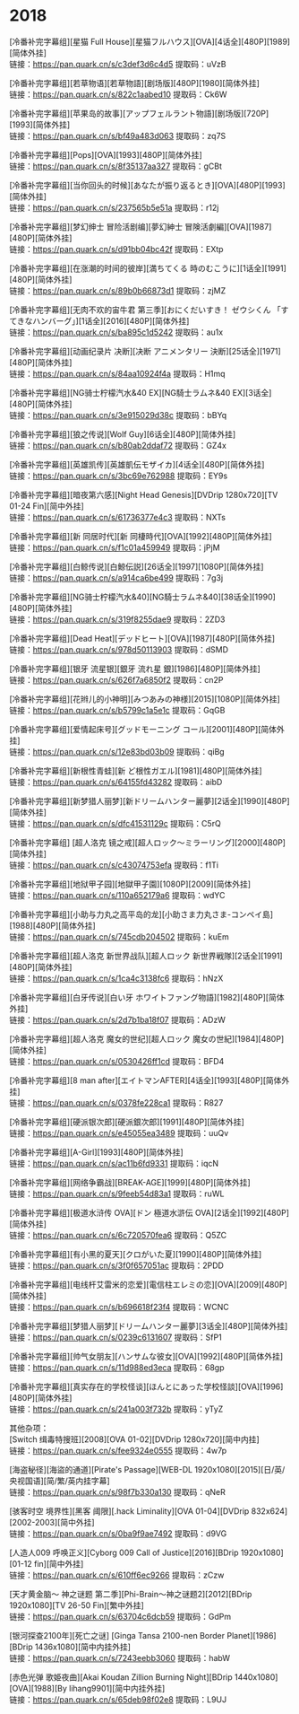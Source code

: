 # 2018

\[冷番补完字幕组]\[星猫 Full House]\[星猫フルハウス]\[OVA]\[4话全]\[480P]\[1989]\[简体外挂]\
链接：https://pan.quark.cn/s/c3def3d6c4d5 提取码：uVzB

\[冷番补完字幕组]\[若草物语]\[若草物語]\[剧场版]\[480P]\[1980]\[简体外挂]\
链接：https://pan.quark.cn/s/822c1aabed10 提取码：Ck6W

\[冷番补完字幕组]\[苹果岛的故事]\[アップフェルラント物語]\[剧场版]\[720P]\[1993]\[简体外挂]\
链接：https://pan.quark.cn/s/bf49a483d063 提取码：zq7S

\[冷番补完字幕组]\[Pops]\[OVA]\[1993]\[480P]\[简体外挂]\
链接：https://pan.quark.cn/s/8f35137aa327 提取码：gCBt

\[冷番补完字幕组]\[当你回头的时候]\[あなたが振り返るとき]\[OVA]\[480P]\[1993]\[简体外挂]\
链接：https://pan.quark.cn/s/237565b5e51a 提取码：r12j

\[冷番补完字幕组]\[梦幻绅士 冒险活剧编]\[夢幻紳士 冒険活劇編]\[OVA]\[1987]\[480P]\[简体外挂]\
链接：https://pan.quark.cn/s/d91bb04bc42f 提取码：EXtp

\[冷番补完字幕组]\[在涨潮的时间的彼岸]\[満ちてくる 時のむこうに]\[1话全]\[1991]\[480P]\[简体外挂]\
链接：https://pan.quark.cn/s/89b0b66873d1 提取码：zjMZ

\[冷番补完字幕组]\[无肉不欢的宙牛君 第三季]\[おにくだいすき！ ゼウシくん 「すてきなハンバーグ」]\[1话全]\[2016]\[480P]\[简体外挂]\
链接：https://pan.quark.cn/s/ba895c1d5242 提取码：au1x

\[冷番补完字幕组]\[动画纪录片 决断]\[决断 アニメンタリー 決断]\[25话全]\[1971]\[480P]\[简体外挂]\
链接：https://pan.quark.cn/s/84aa10924f4a 提取码：H1mq

\[冷番补完字幕组]\[NG骑士柠檬汽水&40 EX]\[NG騎士ラムネ&40 EX]\[3话全]\[480P]\[简体外挂]\
链接：https://pan.quark.cn/s/3e915029d38c 提取码：bBYq

\[冷番补完字幕组]\[狼之传说]\[Wolf Guy]\[6话全]\[480P]\[简体外挂]\
链接：https://pan.quark.cn/s/b80ab2ddaf72 提取码：GZ4x

\[冷番补完字幕组]\[英雄凯传]\[英雄凱伝モザイカ]\[4话全]\[480P]\[简体外挂]\
链接：https://pan.quark.cn/s/3bc69e762988 提取码：EY9s

\[冷番补完字幕组]\[暗夜第六感]\[Night Head Genesis]\[DVDrip 1280x720]\[TV 01-24 Fin]\[简中外挂]\
链接：https://pan.quark.cn/s/61736377e4c3 提取码：NXTs

\[冷番补完字幕组]\[新 同居时代]\[新 同棲時代]\[OVA]\[1992]\[480P]\[简体外挂]\
链接：https://pan.quark.cn/s/f1c01a459949 提取码：jPjM

\[冷番补完字幕组]\[白鲸传说]\[白鯨伝説]\[26话全]\[1997]\[1080P]\[简体外挂]\
链接：https://pan.quark.cn/s/a914ca6be499 提取码：7g3j

\[冷番补完字幕组]\[NG骑士柠檬汽水&40]\[NG騎士ラムネ&40]\[38话全]\[1990]\[480P]\[简体外挂]\
链接：https://pan.quark.cn/s/319f8255dae9 提取码：2ZD3

\[冷番补完字幕组]\[Dead Heat]\[デッドヒート]\[OVA]\[1987]\[480P]\[简体外挂]\
链接：https://pan.quark.cn/s/978d50113903 提取码：dSMD

\[冷番补完字幕组]\[银牙 流星银]\[銀牙 流れ星 銀]\[1986]\[480P]\[简体外挂]\
链接：https://pan.quark.cn/s/626f7a6850f2 提取码：cn2P

\[冷番补完字幕组]\[花辫儿的小神明]\[みつあみの神様]\[2015]\[1080P]\[简体外挂]\
链接：https://pan.quark.cn/s/b5799c1a5e1c 提取码：GqGB

\[冷番补完字幕组]\[爱情起床号]\[グッドモーニング コール]\[2001]\[480P]\[简体外挂]\
链接：https://pan.quark.cn/s/12e83bd03b09 提取码：qiBg

\[冷番补完字幕组]\[新根性青蛙]\[新 ど根性ガエル]\[1981]\[480P]\[简体外挂]\
链接：https://pan.quark.cn/s/64155fd43282 提取码：aibD

\[冷番补完字幕组]\[新梦猎人丽梦]\[新ドリームハンター麗夢]\[2话全]\[1990]\[480P]\[简体外挂]\
链接：https://pan.quark.cn/s/dfc41531129c 提取码：C5rQ

\[冷番补完字幕组] \[超人洛克 镜之戒]\[超人ロック～ミラーリング]\[2000]\[480P]\[简体外挂]\
链接：https://pan.quark.cn/s/c43074753efa 提取码：f1Ti

\[冷番补完字幕组]\[地狱甲子园]\[地獄甲子園]\[1080P]\[2009]\[简体外挂]\
链接：https://pan.quark.cn/s/110a652179a6 提取码：wdYC

\[冷番补完字幕组]\[小助与力丸之高平岛的龙]\[小助さま力丸さま-コンペイ島]\[1988]\[480P]\[简体外挂]\
链接：https://pan.quark.cn/s/745cdb204502 提取码：kuEm

\[冷番补完字幕组]\[超人洛克 新世界战队]\[超人ロック 新世界戦隊]\[2话全]\[1991]\[480P]\[简体外挂]\
链接：https://pan.quark.cn/s/1ca4c3138fc6 提取码：hNzX

\[冷番补完字幕组]\[白牙传说]\[白い牙 ホワイトファング物語]\[1982]\[480P]\[简体外挂]\
链接：https://pan.quark.cn/s/2d7b1ba18f07 提取码：ADzW

\[冷番补完字幕组]\[超人洛克 魔女的世纪]\[超人ロック 魔女の世紀]\[1984]\[480P]\[简体外挂]\
链接：https://pan.quark.cn/s/0530426ff1cd 提取码：BFD4

\[冷番补完字幕组]\[8 man after]\[エイトマンAFTER]\[4话全]\[1993]\[480P]\[简体外挂]\
链接：https://pan.quark.cn/s/0378fe228ca1 提取码：R827

\[冷番补完字幕组]\[硬派银次郎]\[硬派銀次郎]\[1991]\[480P]\[简体外挂]\
链接：https://pan.quark.cn/s/e45055ea3489 提取码：uuQv

\[冷番补完字幕组]\[A-Girl]\[1993]\[480P]\[简体外挂]\
链接：https://pan.quark.cn/s/ac11b6fd9331 提取码：iqcN

\[冷番补完字幕组]\[网络争霸战]\[BREAK-AGE]\[1999]\[480P]\[简体外挂]\
链接：https://pan.quark.cn/s/9feeb54d83a1 提取码：ruWL

\[冷番补完字幕组]\[极道水浒传 OVA]\[ドン 極道水滸伝 OVA]\[2话全]\[1992]\[480P]\[简体外挂]\
链接：https://pan.quark.cn/s/6c720570fea6 提取码：Q5ZC

\[冷番补完字幕组]\[有小黑的夏天]\[クロがいた夏]\[1990]\[480P]\[简体外挂]\
链接：https://pan.quark.cn/s/3f0f657051ac 提取码：2PDD

\[冷番补完字幕组]\[电线杆艾雷米的恋爱]\[電信柱エレミの恋]\[OVA]\[2009]\[480P]\[简体外挂]\
链接：https://pan.quark.cn/s/b696618f23f4 提取码：WCNC

\[冷番补完字幕组]\[梦猎人丽梦]\[ドリームハンター麗夢]\[3话全]\[480P]\[简体外挂]\
链接：https://pan.quark.cn/s/0239c6131607 提取码：SfP1

\[冷番补完字幕组]\[帅气女朋友]\[ハンサムな彼女]\[OVA]\[1992]\[480P]\[简体外挂]\
链接：https://pan.quark.cn/s/11d988ed3eca 提取码：68gp

\[冷番补完字幕组]\[真实存在的学校怪谈]\[ほんとにあった学校怪談]\[OVA]\[1996]\[480P]\[简体外挂]\
链接：https://pan.quark.cn/s/241a003f732b 提取码：yTyZ

其他杂项：\
\[Switch 缉毒特搜班]\[2008]\[OVA 01-02]\[DVDrip 1280x720]\[简中内挂]\
链接：https://pan.quark.cn/s/fee9324e0555 提取码：4w7p

\[海盗秘径]\[海盜的通道]\[Pirate's Passage]\[WEB-DL 1920x1080]\[2015]\[日/英/央视国语]\[简/繁/英内挂字幕]\
链接：https://pan.quark.cn/s/98f7b330a130 提取码：qNeR

\[骇客时空 境界性]\[黑客 阈限]\[.hack Liminality]\[OVA 01-04]\[DVDrip 832x624]\[2002-2003]\[简中外挂]\
链接：https://pan.quark.cn/s/0ba9f9ae7492 提取码：d9VG

\[人造人009 呼唤正义]\[Cyborg 009 Call of Justice]\[2016]\[BDrip 1920x1080]\[01-12 fin]\[简中外挂]\
链接：https://pan.quark.cn/s/610ff6ec9266 提取码：zCzw

\[天才黄金脑～ 神之谜题 第二季]\[Phi-Brain～神之谜题2]\[2012]\[BDrip 1920x1080]\[TV 26-50 Fin]\[繁中外挂]\
链接：https://pan.quark.cn/s/63704c6dcb59 提取码：GdPm

\[银河探查2100年]\[死亡之谜] \[Ginga Tansa 2100-nen Border Planet]\[1986]\[BDrip 1436x1080]\[简中内挂外挂]\
链接：https://pan.quark.cn/s/7243eebb3060 提取码：habW

\[赤色光弹 歌姫夜曲]\[Akai Koudan Zillion Burning Night]\[BDrip 1440x1080]\[OVA]\[1988]\[By lihang9901]\[简中内挂外挂]\
链接：https://pan.quark.cn/s/65deb98f02e8 提取码：L9UJ
